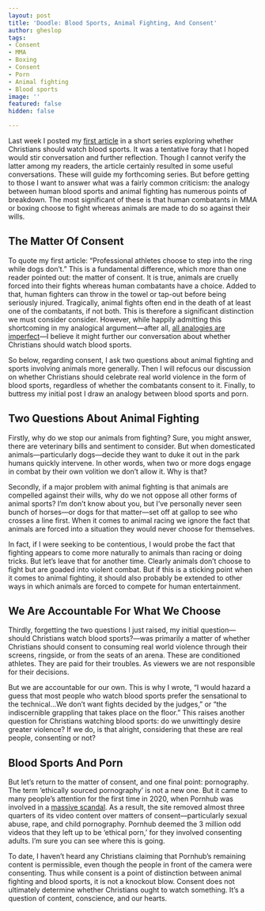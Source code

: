 ```yaml
---
layout: post
title: 'Doodle: Blood Sports, Animal Fighting, And Consent'
author: gheslop
tags:
- Consent
- MMA
- Boxing
- Consent
- Porn
- Animal fighting
- Blood sports
image: ''
featured: false
hidden: false

---
```

Last week I posted my [first article](https://rekindle.co.za/content/2021-07-22-should-christians-watch-blood-sports "Should We Watch?") in a short series exploring whether Christians should watch blood sports. It was a tentative foray that I hoped would stir conversation and further reflection. Though I cannot verify the latter among my readers, the article certainly resulted in some useful conversations. These will guide my forthcoming series. But before getting to those I want to answer what was a fairly common criticism: the analogy between human blood sports and animal fighting has numerous points of breakdown. The most significant of these is that human combatants in MMA or boxing choose to fight whereas animals are made to do so against their wills.

## The Matter Of Consent

To quote my first article: “Professional athletes choose to step into the ring while dogs don’t.” This is a fundamental difference, which more than one reader pointed out: the matter of consent. It is true, animals are cruelly forced into their fights whereas human combatants have a choice. Added to that, human fighters can throw in the towel or tap-out before being seriously injured. Tragically, animal fights often end in the death of at least one of the combatants, if not both. This is therefore a significant distinction we must consider consider. However, while happily admitting this shortcoming in my analogical argument—after all, [all analogies are imperfect](https://rekindle.co.za/content/a-note-on-analogies/ "Analogies And Illustrations")—I believe it might further our conversation about whether Christians should watch blood sports.

So below, regarding consent, I ask two questions about animal fighting and sports involving animals more generally. Then I will refocus our discussion on whether Christians should celebrate real world violence in the form of blood sports, regardless of whether the combatants consent to it. Finally, to buttress my initial post I draw an analogy between blood sports and porn.

## Two Questions About Animal Fighting

Firstly, why do we stop our animals from fighting? Sure, you might answer, there are veterinary bills and sentiment to consider. But when domesticated animals—particularly dogs—decide they want to duke it out in the park humans quickly intervene. In other words, when two or more dogs engage in combat by their own volition we don’t allow it. Why is that?

Secondly, if a major problem with animal fighting is that animals are compelled against their wills, why do we not oppose all other forms of animal sports? I’m don’t know about you, but I’ve personally never seen bunch of horses—or dogs for that matter—set off at gallop to see who crosses a line first. When it comes to animal racing we ignore the fact that animals are forced into a situation they would never choose for themselves.

In fact, if I were seeking to be contentious, I would probe the fact that fighting appears to come more naturally to animals than racing or doing tricks. But let’s leave that for another time. Clearly animals don’t choose to fight but are goaded into violent combat. But if this is a sticking point when it comes to animal fighting, it should also probably be extended to other ways in which animals are forced to compete for human entertainment.

## We Are Accountable For What We Choose

Thirdly, forgetting the two questions I just raised, my initial question—should Christians watch blood sports?—was primarily a matter of whether Christians should consent to consuming real world violence through their screens, ringside, or from the seats of an arena. These are conditioned athletes. They are paid for their troubles. As viewers we are not responsible for their decisions.

But we are accountable for our own. This is why I wrote, “I would hazard a guess that most people who watch blood sports prefer the sensational to the technical…We don’t want fights decided by the judges,” or “the indiscernible grappling that takes place on the floor.” This raises another question for Christians watching blood sports: do we unwittingly desire greater violence? If we do, is that alright, considering that these are real people, consenting or not?

## Blood Sports And Porn

But let’s return to the matter of consent, and one final point: pornography. The term ‘ethically sourced pornography’ is not a new one. But it came to many people’s attention for the first time in 2020, when Pornhub was involved in a [massive scandal](https://www.thegospelcoalition.org/article/pornhub-scandal-christians/ "Pornhub Scandal"). As a result, the site removed almost three quarters of its video content over matters of consent—particularly sexual abuse, rape, and child pornography. Pornhub deemed the 3 million odd videos that they left up to be ‘ethical porn,’ for they involved consenting adults. I’m sure you can see where this is going.

To date, I haven’t heard any Christians claiming that Pornhub’s remaining content is permissible, even though the people in front of the camera were consenting. Thus while consent is a point of distinction between animal fighting and blood sports, it is not a knockout blow. Consent does not ultimately determine whether Christians ought to watch something. It’s a question of content, conscience, and our hearts.